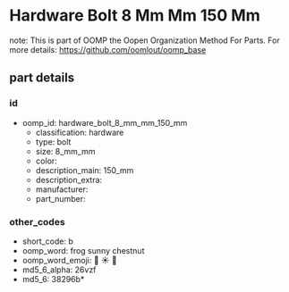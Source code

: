 # Hardware Bolt 8 Mm Mm 150 Mm  

note: This is part of OOMP the Oopen Organization Method For Parts. For more details: https://github.com/oomlout/oomp_base

##  part details





### id
* oomp_id: hardware_bolt_8_mm_mm_150_mm
  * classification: hardware
  * type: bolt
  * size: 8_mm_mm
  * color: 
  * description_main: 150_mm
  * description_extra: 
  * manufacturer: 
  * part_number: 

### other_codes
* short_code: b
* oomp_word: frog sunny chestnut
* oomp_word_emoji: :frog: :sunny: :chestnut:
* md5_6_alpha: 26vzf
* md5_6: 38296b* 